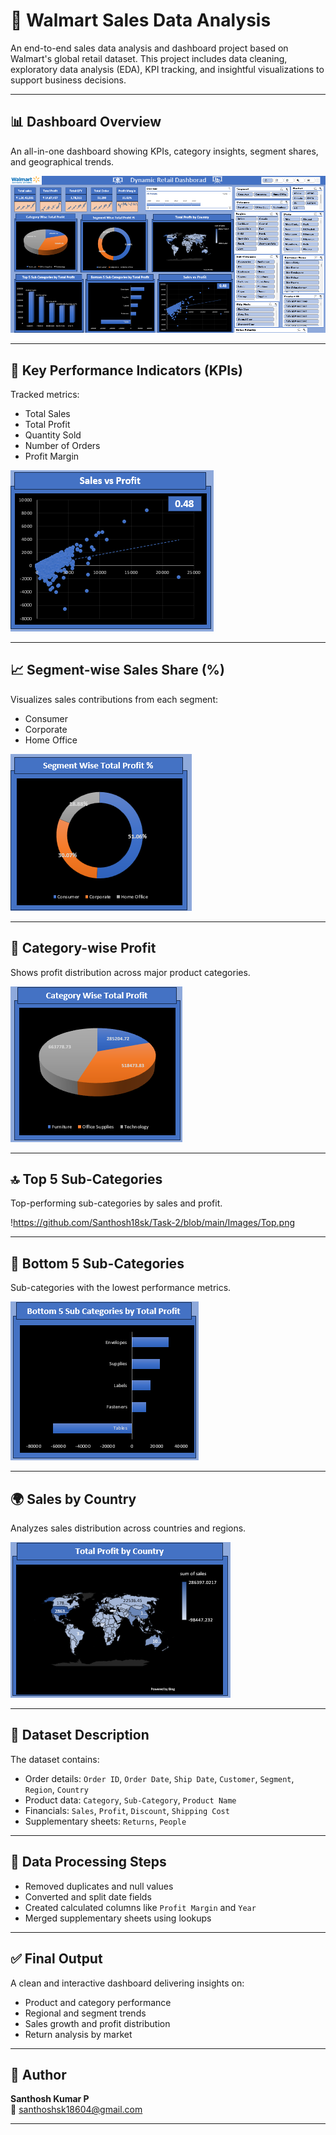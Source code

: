 # 🛒 Walmart Sales Data Analysis

An end-to-end sales data analysis and dashboard project based on Walmart's global retail dataset. This project includes data cleaning, exploratory data analysis (EDA), KPI tracking, and insightful visualizations to support business decisions.

---

## 📊 Dashboard Overview

An all-in-one dashboard showing KPIs, category insights, segment shares, and geographical trends.

![[Dashboard](Dashboard.png)](https://github.com/Santhosh18sk/Task-2/blob/main/Images/Dashboard.png)  


---

## 🔢 Key Performance Indicators (KPIs)

Tracked metrics:
- Total Sales
- Total Profit
- Quantity Sold
- Number of Orders
- Profit Margin

![[Sales vs Profit](./Sales_vs_Profit.png)](https://github.com/Santhosh18sk/Task-2/blob/main/Images/Sales_vs_Profit.png)

---

## 📈 Segment-wise Sales Share (%)

Visualizes sales contributions from each segment:
- Consumer
- Corporate
- Home Office

![[Segment](./Segment.png)](https://github.com/Santhosh18sk/Task-2/blob/main/Images/Segment.png)

---

## 📂 Category-wise Profit

Shows profit distribution across major product categories.

![[Category](./Category.png)](https://github.com/Santhosh18sk/Task-2/blob/main/Images/Category.png)

---

## 🔝 Top 5 Sub-Categories

Top-performing sub-categories by sales and profit.

!https://github.com/Santhosh18sk/Task-2/blob/main/Images/Top.png


---

## 🔻 Bottom 5 Sub-Categories

Sub-categories with the lowest performance metrics.

![[Bottom](./Bottom.png)](https://github.com/Santhosh18sk/Task-2/blob/main/Images/Bottom.png)

---

## 🌍 Sales by Country

Analyzes sales distribution across countries and regions.

![[World](./World.png)](https://github.com/Santhosh18sk/Task-2/blob/main/Images/World.png)

---

## 📁 Dataset Description

The dataset contains:
- Order details: `Order ID`, `Order Date`, `Ship Date`, `Customer`, `Segment`, `Region`, `Country`
- Product data: `Category`, `Sub-Category`, `Product Name`
- Financials: `Sales`, `Profit`, `Discount`, `Shipping Cost`
- Supplementary sheets: `Returns`, `People`

---

## 🧹 Data Processing Steps

- Removed duplicates and null values
- Converted and split date fields
- Created calculated columns like `Profit Margin` and `Year`
- Merged supplementary sheets using lookups

---

## ✅ Final Output

A clean and interactive dashboard delivering insights on:
- Product and category performance
- Regional and segment trends
- Sales growth and profit distribution
- Return analysis by market

---

## 👤 Author

**Santhosh Kumar P**  
📧 santhoshsk18604@gmail.com  

---

